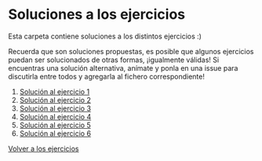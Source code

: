 # Soluciones a los ejercicios

Esta carpeta contiene soluciones a los distintos ejercicios :)

Recuerda que son soluciones propuestas, es posible que algunos ejercicios puedan ser solucionados de otras formas, ¡igualmente válidas! Si encuentras una solución alternativa, anímate y ponla en una issue para discutirla entre todos y agregarla al fichero correspondiente!

1. [Solución al ejercicio 1](./solucion-1.md)
1. [Solución al ejercicio 2](./solucion-2.md)
1. [Solución al ejercicio 3](./solucion-3.md)
1. [Solución al ejercicio 4](./solucion-4.md)
1. [Solución al ejercicio 5](./solucion-5.md)
1. [Solución al ejercicio 6](./solucion-6.md)

[Volver a los ejercicios](../ejercicios.md)